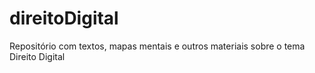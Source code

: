 # direitoDigital
Repositório com textos, mapas mentais e outros materiais sobre o tema Direito Digital
